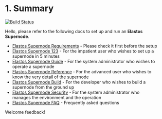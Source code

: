 # 1. Summary

[![Build Status](https://travis-ci.com/elastos/Elastos.ELA.Supernode.svg?branch=master)](https://travis-ci.com/elastos/Elastos.ELA.Supernode)

Hello, please refer to the following docs to set up and run an **Elastos Supernode**.

* [Elastos Supernode Requirements](elastos\_supernode\_usage.md#1-requirements) - Please check it first before the setup
* [Elastos Supernode 123](elastos\_supernode\_123.md) - For the impatient user who wishes to set up a supernode in 5 minutes
* [Elastos Supernode Guide](elastos\_supernode\_usage.md) - For the system administrator who wishes to operate a supernode
* [Elastos Supernode Reference](elastos\_supernode\_reference\_zh.md) - For the advanced user who wishes to know the very detail of the supernode
* [Elastos Supernode Build](elastos\_supernode\_build.md) - For the developer who wishes to build a supernode from the ground up
* [Elastos Supernode Security](elastos\_supernode\_security\_zh.md) - For the system administrator who manages the environment and the operation
* [Elastos Supernode FAQ](elastos\_supernode\_support.md) - Frequently asked questions

Welcome feedback!
